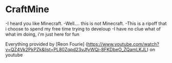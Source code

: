 # CraftMine
-I heard you like Minecraft.
-Well.... this is not Minecraft.
-This is a ripoff that i choose to spend my free time trying to develoup
-I have no clue what of what im doing, i'm just here for fun



Everything provided by [Reon Fourie] (https://www.youtube.com/watch?v=QZ4Vk2PkPZk&list=PL80Zqpd23vJfyWQi-8FKDbeO_ZQamLKJL)  on youtube
